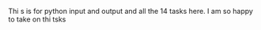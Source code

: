  Thi s is for python input and output and all the 14 tasks here.
I am so happy to take on thi tsks

